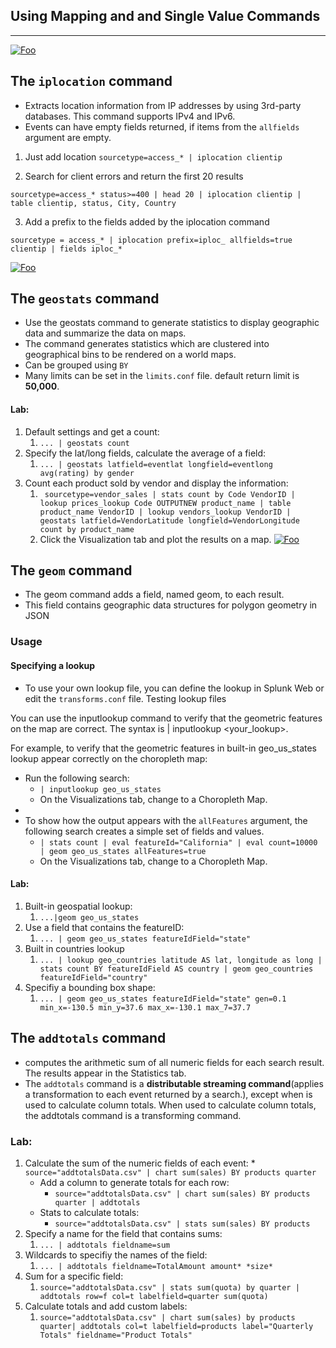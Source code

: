 ## Using Mapping and and Single Value Commands
----
[![Foo](https://dev.splunk.com/web_assets/developers/devguide/Filter.jpg)](https://dev.splunk.com/web_assets/developers/devguide/Filter.jpg) 

##  The `iplocation` command
* Extracts location information from IP addresses by using 3rd-party databases. This command supports IPv4 and IPv6. 
* Events can have empty fields returned, if items from the `allfields` argument are empty. 
  
1. Just add location
 `sourcetype=access_* | iplocation clientip`

2. Search for client errors and return the first 20 results

`sourcetype=access_* status>=400 | head 20 | iplocation clientip | table clientip, status, City, Country`

3. Add a prefix to the fields added by the iplocation command

`sourcetype = access_* | iplocation prefix=iploc_ allfields=true clientip | fields iploc_*`

[![Foo](https://docs.splunk.com/images/thumb/6/69/7.1.0_iplocationPrefix-compressor.png/800px-7.1.0_iplocationPrefix-compressor.png)](https://docs.splunk.com/images/thumb/6/69/7.1.0_iplocationPrefix-compressor.png/800px-7.1.0_iplocationPrefix-compressor.png) 

##  The `geostats` command
* Use the geostats command to generate statistics to display geographic data and summarize the data on maps.
* The command generates statistics which are clustered into geographical bins to be rendered on a world maps.
* Can be grouped using `BY`
* Many limits can be set in the `limits.conf` file. default return limit is **50,000**.

#### Lab:
1. Default settings and get a count:
    1. `... | geostats count`
2. Specify the lat/long fields, calculate the average of a field:
    1. `... | geostats latfield=eventlat longfield=eventlong avg(rating) by gender`
3. Count each product sold by vendor and display the information:
    1. ` sourcetype=vendor_sales | stats count by Code VendorID | lookup prices_lookup Code OUTPUTNEW product_name | table product_name VendorID | lookup vendors_lookup VendorID | geostats latfield=VendorLatitude longfield=VendorLongitude count by product_name`
    2. Click the Visualization tab and plot the results on a map. 
[![Foo](https://docs.splunk.com/images/thumb/6/69/7.1.0_iplocationPrefix-compressor.png/800px-7.1.0_iplocationPrefix-compressor.png)](https://docs.splunk.com/images/thumb/6/69/7.1.0_iplocationPrefix-compressor.png/800px-7.1.0_iplocationPrefix-compressor.png) 
    
##  The `geom` command
* The geom command adds a field, named geom, to each result. 
* This field contains geographic data structures for polygon geometry in JSON
### Usage
#### Specifying a lookup
* To use your own lookup file, you can define the lookup in Splunk Web or edit the `transforms.conf` file. 
Testing lookup files

You can use the inputlookup command to verify that the geometric features on the map are correct. The syntax is | inputlookup <your_lookup>.

For example, to verify that the geometric features in built-in geo_us_states lookup appear correctly on the choropleth map:

* Run the following search:
    * `| inputlookup geo_us_states`
    * On the Visualizations tab, change to a Choropleth Map.
* 
* To show how the output appears with the `allFeatures` argument, the following search creates a simple set of fields and values.
    * `| stats count | eval featureId="California" | eval count=10000 | geom geo_us_states allFeatures=true` 
    * On the Visualizations tab, change to a Choropleth Map.

#### Lab:
1. Built-in geospatial lookup:
    1. `...|geom geo_us_states`
2. Use a field that contains the featureID:
    1. `... | geom geo_us_states featureIdField="state"` 
3.  Built in countries lookup
    1. `... | lookup geo_countries latitude AS lat, longitude as long | stats count BY featureIdField AS country | geom geo_countries featureIdField="country"`
4. Specifiy a bounding box shape:
    1. `... | geom geo_us_states featureIdField="state" gen=0.1 min_x=-130.5 min_y=37.6 max_x=-130.1 max_7=37.7`

##  The `addtotals` command
* computes the arithmetic sum of all numeric fields for each search result. The results appear in the Statistics tab.
* The  `addtotals` command is a **distributable streaming command**(applies a transformation to each event returned by a search.), except when is used to calculate column totals. When used to calculate column totals, the addtotals command is a transforming command.

### Lab:
1. Calculate the sum of the numeric fields of each event:
        * `source="addtotalsData.csv" | chart sum(sales) BY products quarter`
    * Add a column to generate totals for each row:
        * `source="addtotalsData.csv" | chart sum(sales) BY products quarter | addtotals`
    * Stats to calculate totals:
        * `source="addtotalsData.csv" | stats sum(sales) BY products`
2. Specify a name for the field that contains sums:
    1. `... | addtotals fieldname=sum`
3. Wildcards to specifiy the names of the field:
    1. `... | addtotals fieldname=TotalAmount amount* *size*`
4. Sum for a specific field:
    1. `source="addtotalsData.csv" | stats sum(quota) by quarter | addtotals row=f col=t labelfield=quarter sum(quota)`
5. Calculate totals and add custom labels:
    1. `source="addtotalsData.csv" | chart sum(sales) by products quarter| addtotals col=t labelfield=products label="Quarterly Totals" fieldname="Product Totals"`

